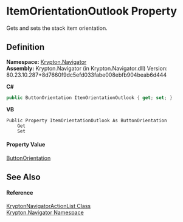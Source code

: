 # ItemOrientationOutlook Property


Gets and sets the stack item orientation.



## Definition
**Namespace:** <a href="a21ac074-d119-3dc6-bd1c-d3a12c0128bc.md">Krypton.Navigator</a>  
**Assembly:** Krypton.Navigator (in Krypton.Navigator.dll) Version: 80.23.10.287+8d7660f9dc5efd033fabe008ebfb904beab6d444

**C#**
``` C#
public ButtonOrientation ItemOrientationOutlook { get; set; }
```
**VB**
``` VB
Public Property ItemOrientationOutlook As ButtonOrientation
	Get
	Set
```



#### Property Value
<a href="a3931736-43f9-13cc-2087-bed8b791761e.md">ButtonOrientation</a>

## See Also


#### Reference
<a href="fad082bb-2a8d-022e-8c74-00901d939289.md">KryptonNavigatorActionList Class</a>  
<a href="a21ac074-d119-3dc6-bd1c-d3a12c0128bc.md">Krypton.Navigator Namespace</a>  
